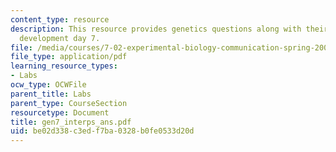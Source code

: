 ```yaml
---
content_type: resource
description: This resource provides genetics questions along with their answers for
  development day 7.
file: /media/courses/7-02-experimental-biology-communication-spring-2005/be02d338c3edf7ba0328b0fe0533d20d_gen7_interps_ans.pdf
file_type: application/pdf
learning_resource_types:
- Labs
ocw_type: OCWFile
parent_title: Labs
parent_type: CourseSection
resourcetype: Document
title: gen7_interps_ans.pdf
uid: be02d338-c3ed-f7ba-0328-b0fe0533d20d
---
```

